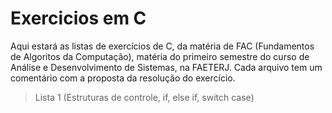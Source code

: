 # Exercicios em C
Aqui estará as listas de exercícios de C, da matéria de FAC (Fundamentos de Algoritos da Computação), matéria do primeiro semestre do curso de Análise e Desenvolvimento de Sistemas, na FAETERJ.
Cada arquivo tem um comentário com a proposta da resolução do exercício.

> Lista 1 (Estruturas de controle, if, else if, switch case)
